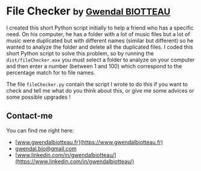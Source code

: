 # File Checker <small>by [Gwendal BIOTTEAU](https://www.gwendalbiotteau.fr)</small>
I created this short Python script initially to help a friend who has a specific need. On his computer, he has a folder with a lot of music files but a lot of music were duplicated but with different names (similar but different) so he wanted to analyze the folder and delete all the duplicated files. I coded this short Python script to solve this problem, so by running the `dist/fileChecker.exe` you must select a folder to analyze on your computer and then enter a number (between 1 and 100) which correspond to the percentage match for to file names.

The file `fileChecker.py` contain the script I wrote to do this if you want to check and tell me what do you think about this, or give me some advices or some possible upgrades !

## Contact-me
You can find me right here: 
- [www.gwendalbiotteau.fr](https://www.gwendalbiotteau.fr)
- [gwendal.bio@gmail.com](mailto:gwendal.bio@gmail.com)
- [www.linkedin.com/in/gwendalbiotteau/](https://www.linkedin.com/in/gwendalbiotteau/)